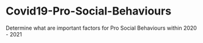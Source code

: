 # Covid19-Pro-Social-Behaviours
Determine what are important factors for Pro Social Behaviours within 2020 - 2021
